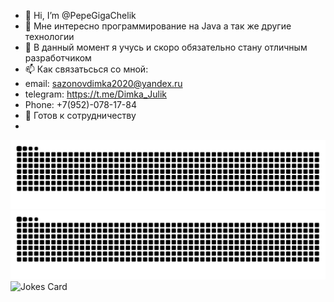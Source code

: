 - 👋 Hi, I’m @PepeGigaChelik
- 👀 Мне интересно программирование на Java а так же другие технологии
- 🌱 В данный момент я учусь и скоро обязательно стану отличным разработчиком
- 📫 Как связатьсься со мной:
-   email: sazonovdimka2020@yandex.ru
-   telegram: https://t.me/Dimka_Julik
-   Phone: +7(952)-078-17-84
- 💞 Готов к сотрудничеству
- 
![github contribution grid snake animation](https://raw.githubusercontent.com/shahradelahi/shahradelahi/output/github-contribution-grid-snake-dark.svg#gh-dark-mode-only)
![github contribution grid snake animation](https://raw.githubusercontent.com/shahradelahi/shahradelahi/output/github-contribution-grid-snake.svg#gh-light-mode-only) ![Jokes Card](https://readme-jokes.vercel.app/api)
